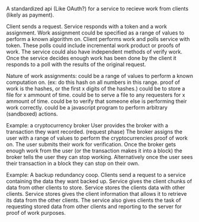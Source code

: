 A standardized api (Like OAuth?) for a service to recieve work from clients (likely as payment). 

Client sends a request.
Service responds with a token and a work assignment. Work assignment could be specified as a range of values to perform a known algorithm on.
Client performs work and polls service with token. These polls could include incremental work product or proofs of work. The service could also have independent methods of verify work. 
Once the service decides enough work has been done by the client it responds to a poll with the results of the original request. 

Nature of work assignments:
    could be a range of values to perform a known computation on. (ex: do this hash on all numbers in this range. proof of work is the hashes, or the first x digits of the hashes.)
    could be to store a file for x ammount of time.
    could be to serve a file to any requesters for x ammount of time.
    could be to verify that someone else is performing their work correctly.
    could be a javascript program to perform arbitrary (sandboxed) actions.
    
Example: a cryptocurrency broker
    User provides the broker with a transaction they want recorded. (request phase)
    The broker assigns the user with a range of values to perform the cryptocurrencies proof of work on. 
    The user submits their work for verification. 
    Once the broker gets enough work from the user (or the transaction makes it into a block) the broker tells the user they can stop working. 
    Alternatively once the user sees their transaction in a block they can stop on their own. 
    
Example: A backup redundancy coop.
    Clients send a request to a service containing the data they want backed up. 
    Service gives the client chunks of data from other clients to store.
    Service stores the clients data with other clients. 
    Service stores gives the client information that allows it to retrieve its data from the other clients. 
    The service also gives clients the task of requesting stored data from other clients and reporting to the server for proof of work purposes.
